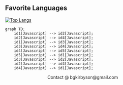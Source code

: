 ## Favorite Languages

[![Top Langs](https://github-readme-stats.vercel.app/api/top-langs/?username=owenson)](https://github.com/anuraghazra/github-readme-stats)

```mermaid
graph TD;
    id1[Javascript] --> id2[Javascript];
    id2[Javascript] --> id4[Javascript];
    id1[Javascript] --> id3[Javascript];
    id3[Javascript] --> id4[Javascript];
    id4[Javascript] --> id5[Javascript];
    id5[Javascript] --> id1[Javascript];
    id3[Javascript] --> id2[Javascript];
    id2[Javascript] --> id4[Javascript];
    id4[Javascript] --> id1[Javascript];
```

<p align="center">
  Contact @ bgkirbyson@gmail.com
</p>
